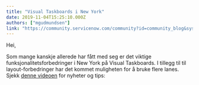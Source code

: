 ```yaml
---
title: "Visual Taskboards i New York"
date: 2019-11-04T15:25:10.000Z
authors: ["mgudmundsen"]
link: "https://community.servicenow.com/community?id=community_blog&sys_id=d9f6ba9f1bb0c010fff162c4bd4bcb97"
---
```

<p>Hei,</p>
<p>Som mange kanskje allerede har fått med seg er det viktige funksjonalitetsforbedringer i New York på Visual Taskboards. I tillegg til til layout-forbedringer har det kommet muligheten for å bruke flere lanes. Sjekk <a href="https://www.youtube.com/watch?v&#61;N3QkfW0hqoE&amp;feature&#61;youtu.be" target="_blank" rel="noopener noreferrer nofollow">denne videoen</a> for nyheter og tips:</p>
<p> </p>